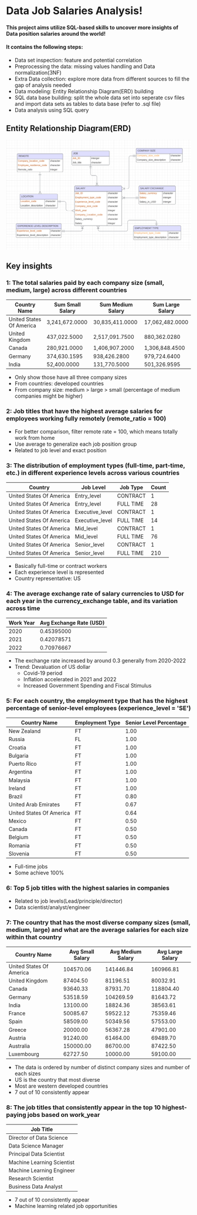 # Data Job Salaries Analysis!
#### This project aims utilize SQL-based skills to uncover more insights of Data position salaries around the world! 
#### It contains the following steps:
* Data set inspection: feature and potential correlation
* Preprocessing the data: missing values handling and Data normalization(3NF)
* Extra Data collection: explore more data from different sources to fill the gap of analysis needed  
* Data modeling: Entity Relationship Diagram(ERD) building 
* SQL data base building: split the whole data set into seperate csv files and import data sets as tables to data base (refer to .sql file)
* Data analysis using SQL query


## Entity Relationship Diagram(ERD)
![ERD](ERD.png)
## Key insights
### 1: The total salaries paid by each company size (small, medium, large) across different countries
| Country Name                | Sum Small Salary  | Sum Medium Salary  | Sum Large Salary  |
|-----------------------------|-------------------|--------------------|-------------------|
| United States Of America    | 3,241,672.0000    | 30,835,411.0000    | 17,062,482.0000   |
| United Kingdom              | 437,022.5000      | 2,517,091.7500     | 880,362.0280      |
| Canada                      | 280,921.0000      | 1,406,907.2000     | 1,306,848.4500    |
| Germany                     | 374,630.1595      | 938,426.2800       | 979,724.6400      |
| India                       | 52,400.0000       | 131,770.5000       | 501,326.9595      |

* Only show those have all three company sizes
* From countries: developed countries 
* From company size:  medium > large > small (percentage of medium companies might be higher)


### 2: Job titles that have the highest average salaries for employees working fully remotely (remote_ratio = 100)

* For better comparison, filter remote rate = 100, which means totally work from home
* Use average to generalize each job position group
* Related to job level and exact position 

### 3: The distribution of employment types (full-time, part-time, etc.) in different experience levels across various countries

| Country                  | Job Level          | Job Type  | Count |
|--------------------------|--------------------|-----------|-------|
| United States Of America | Entry_level        | CONTRACT  | 1     |
| United States Of America | Entry_level        | FULL TIME | 28    |
| United States Of America | Executive_level    | CONTRACT  | 1     |
| United States Of America | Executive_level    | FULL TIME | 14    |
| United States Of America | Mid_level          | CONTRACT  | 1     |
| United States Of America | Mid_level          | FULL TIME | 76    |
| United States Of America | Senior_level       | CONTRACT  | 1     |
| United States Of America | Senior_level       | FULL TIME | 210   |

* Basically full-time or contract workers
* Each experience level is represented 
* Country representative: US


### 4: The average exchange rate of salary currencies to USD for each year in the currency_exchange table, and its variation across time

| Work Year | Avg Exchange Rate (USD) |
|-----------|-------------------------|
| 2020      | 0.45395000              |
| 2021      | 0.42078571              |
| 2022      | 0.70976667              |

* The exchange rate increased by around 0.3 generally from 2020-2022
* Trend: Devaluation of US dollar
  * Covid-19 period
  * Inflation accelerated in 2021 and 2022
  * Increased Government Spending and Fiscal Stimulus


### 5: For each country, the employment type that has the highest percentage of senior-level employees (experience_level = 'SE')

| Country Name               | Employment Type | Senior Level Percentage |
|----------------------------|----------------|-------------------------|
| New Zealand               | FT             | 1.00                    |
| Russia                    | FL             | 1.00                    |
| Croatia                   | FT             | 1.00                    |
| Bulgaria                  | FT             | 1.00                    |
| Puerto Rico               | FT             | 1.00                    |
| Argentina                 | FT             | 1.00                    |
| Malaysia                  | FT             | 1.00                    |
| Ireland                   | FT             | 1.00                    |
| Brazil                    | FT             | 0.80                    |
| United Arab Emirates      | FT             | 0.67                    |
| United States Of America  | FT             | 0.64                    |
| Mexico                    | FT             | 0.50                    |
| Canada                    | FT             | 0.50                    |
| Belgium                   | FT             | 0.50                    |
| Romania                   | FT             | 0.50                    |
| Slovenia                  | FT             | 0.50                    |

* Full-time jobs
* Some achieve 100%


### 6: Top 5 job titles with the highest salaries in companies 

* Related to job levels(Lead/principle/director)
* Data scientist/analyst/engineer


### 7: The country that has the most diverse company sizes (small, medium, large) and what are the average salaries for each size within that country

| Country Name                | Avg Small Salary  | Avg Medium Salary  | Avg Large Salary  |
|-----------------------------|-------------------|--------------------|-------------------|
| United States Of America    | 104570.06        | 141446.84          | 160966.81         |
| United Kingdom              | 87404.50         | 81196.51           | 80032.91          |
| Canada                      | 93640.33         | 87931.70           | 118804.40         |
| Germany                     | 53518.59         | 104269.59          | 81643.72          |
| India                       | 13100.00         | 18824.36           | 38563.61          |
| France                      | 50085.67         | 59522.12           | 75359.46          |
| Spain                       | 58509.00         | 50349.56           | 57553.00          |
| Greece                      | 20000.00         | 56367.28           | 47901.00          |
| Austria                     | 91240.00         | 61464.00           | 69489.70          |
| Australia                   | 150000.00        | 86700.00           | 87422.50          |
| Luxembourg                  | 62727.50         | 10000.00           | 59100.00          |

* The data is ordered by number of distinct company sizes and number of each sizes
* US is the country that most diverse
* Most are western developed countries
* 7 out of 10 consistently appear


### 8: The job titles that consistently appear in the top 10 highest-paying jobs based on work_year

| Job Title                     |
|--------------------------------|
| Director of Data Science      |
| Data Science Manager          |
| Principal Data Scientist      |
| Machine Learning Scientist    |
| Machine Learning Engineer     |
| Research Scientist            |
| Business Data Analyst         |

* 7 out of 10 consistently appear
* Machine learning related job opportunities  





